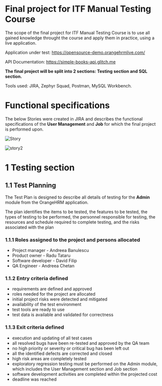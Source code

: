 # Final project for ITF Manual Testing Course

The scope of the final project for ITF Manual Testing Course is to use all gained knowledge throught the course and apply them in practice, using a live application.

Application under test: https://opensource-demo.orangehrmlive.com/

API Documentation: https://simple-books-api.glitch.me

__The final project will be split into 2 sections: Testing section and SQL section.__

Tools used: JIRA, Zephyr Squad, Postman, MySQL Workbench.

# Functional specifications

The below Stories were created in JIRA and describes the functional specifications of the __User Management__ and __Job__ for which the final project is performed upon.

![Story](https://user-images.githubusercontent.com/124868250/231396210-8bb03b26-0cbb-4c3c-a754-c6af95f8da87.jpg)


![story2](https://user-images.githubusercontent.com/124868250/231397823-0d50d562-dfa5-42e1-8064-1c61f04092f1.jpg)

# 1 Testing section

## 1.1 Test Planning

The Test Plan is designed to describe all details of testing for the __Admin__ module from the OrangeHRM application.

The plan identifies the items to be tested, the features to be tested, the types of testing to be performed, the personnel responsible for testing, the resources and schedule required to complete testing, and the risks associated with the plan

### 1.1.1 Roles assigned to the project and persons allocated

- Project manager - Andreea Banulescu
- Product owner - Radu Tataru
- Software developer - David Filip
- QA Engineer - Andreea Chetan

### 1.1.2 Entry criteria defined

- requirements are defined and approved
- roles needed for the project are allocated
- initial project risks were detected and mitigated
- availability of the test environment
- test tools are ready to use
- test data is available and validated for correctness

### 1.1.3 Exit criteria defined

- execution and updating of all test cases
- all resolved bugs have been re-tested and approved by the QA team
- no high priority or severity or critical bug has been left out
- all the identified defects are corrected and closed
- high risk areas are completely tested
- exploratory regression testing must be performed on the Admin module, which includes the User Management section and Job section
- software development activities are completed within the projected cost
- deadline was reached
